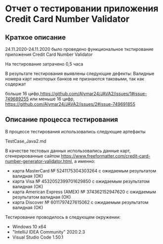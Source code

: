 # Отчет о тестировании приложения Credit Card Number Validator

## Краткое описание

24.11.2020-24.11.2020 было проведено функциональное ткстирование приложения Credit Card Number Validator

На тестирование затрачено 0,5 часа

В результате тестирования выявлены следующие дефекты: 
Валидные номера карт некоторых банков не признаются таковыми, так как содержат

больше 16 цифр,https://github.com/Alymar24/JAVA2/issues/1#issue-749689255
или
меньше 16 цифр, https://github.com/Alymar24/JAVA2/issues/2#issue-749691855

## Описание процесса тестирования 

В процессе тестирования использовались следующие артефакты

TestCase_Java2.md 

 

В качестве тестовых данных использовались данные карт, сгенерированные сайтом 
https://www.freeformatter.com/credit-card-number-generator-validator.html, а именно:

* карта MasterCard № 5241175304303264 с ожидаемым результатом валидная (ОК)
* карта Visa № 4532052399701629850 с ожидаемым результатом валидная (ОК)
* карта American Express (AMEX) № 374362152947620 с ожидаемым результатом валидная (ОК)
* карта Discover № 6011797427615062 с ожидаемым результатом валидная (ОК)

Тестирование проводилось в следующем окружении:
* Windows 10 x64
* "IntelliJ IDEA Community" 2020.2.3
* Visual Studio Code 1.50.1

